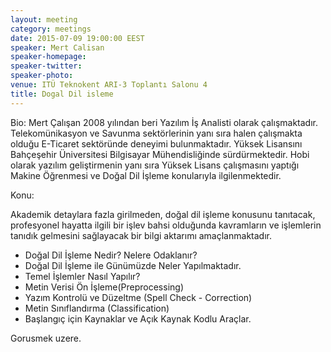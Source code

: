```yaml
---
layout: meeting
category: meetings
date: 2015-07-09 19:00:00 EEST
speaker: Mert Calisan
speaker-homepage: 
speaker-twitter: 
speaker-photo: 
venue: ITÜ Teknokent ARI-3 Toplantı Salonu 4
title: Dogal Dil isleme
---
```


 Bio: Mert Çalışan 2008 yılından beri Yazılım İş Analisti olarak çalışmaktadır. Telekomünikasyon ve Savunma sektörlerinin yanı sıra halen çalışmakta olduğu E-Ticaret sektöründe deneyimi bulunmaktadır. Yüksek Lisansını Bahçeşehir Üniversitesi Bilgisayar Mühendisliğinde sürdürmektedir. Hobi olarak yazılım geliştirmenin yanı sıra Yüksek Lisans çalışmasını yaptığı Makine Öğrenmesi ve Doğal Dil İşleme konularıyla ilgilenmektedir.

Konu:

Akademik detaylara fazla girilmeden, doğal dil işleme konusunu tanıtacak, profesyonel hayatta ilgili bir işlev bahsi olduğunda kavramların ve işlemlerin tanıdık gelmesini sağlayacak bir bilgi aktarımı amaçlanmaktadır.

- Doğal Dil İşleme Nedir? Nelere Odaklanır?
- Doğal Dil İşleme ile Günümüzde Neler Yapılmaktadır.
- Temel İşlemler Nasıl Yapılır?
- Metin Verisi Ön İşleme(Preprocessing)
- Yazım Kontrolü ve Düzeltme (Spell Check - Correction)
- Metin Sınıflandırma (Classification)
- Başlangıç için Kaynaklar ve Açık Kaynak Kodlu Araçlar.

Gorusmek uzere.
